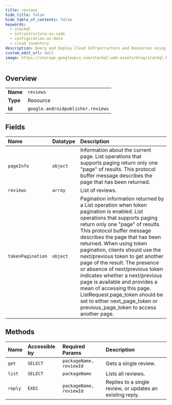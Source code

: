 ```yaml
---
title: reviews
hide_title: false
hide_table_of_contents: false
keywords:
  - stackql
  - infrastructure-as-code
  - configuration-as-data
  - cloud inventory
description: Query and Deploy Cloud Infrastructure and Resources using SQL
custom_edit_url: null
image: https://storage.googleapis.com/stackql-web-assets/blog/stackql-blog-post-featured-image.png
---
```

  
    

## Overview
<table><tbody>
<tr><td><b>Name</b></td><td><code>reviews</code></td></tr>
<tr><td><b>Type</b></td><td>Resource</td></tr>
<tr><td><b>Id</b></td><td><code>google.androidpublisher.reviews</code></td></tr>
</tbody></table>

## Fields
| Name | Datatype | Description |
|:-----|:---------|:------------|
| `pageInfo` | `object` | Information about the current page. List operations that supports paging return only one "page" of results. This protocol buffer message describes the page that has been returned. |
| `reviews` | `array` | List of reviews. |
| `tokenPagination` | `object` | Pagination information returned by a List operation when token pagination is enabled. List operations that supports paging return only one "page" of results. This protocol buffer message describes the page that has been returned. When using token pagination, clients should use the next/previous token to get another page of the result. The presence or absence of next/previous token indicates whether a next/previous page is available and provides a mean of accessing this page. ListRequest.page_token should be set to either next_page_token or previous_page_token to access another page. |
## Methods
| Name | Accessible by | Required Params | Description |
|:-----|:--------------|:----------------|:------------|
| `get` | `SELECT` | `packageName, reviewId` | Gets a single review. |
| `list` | `SELECT` | `packageName` | Lists all reviews. |
| `reply` | `EXEC` | `packageName, reviewId` | Replies to a single review, or updates an existing reply. |
